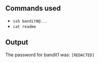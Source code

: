 ## Commands used
- `ssh bandit0@...`
- `cat readme`

## Output
The password for bandit1 was: `[REDACTED]`

